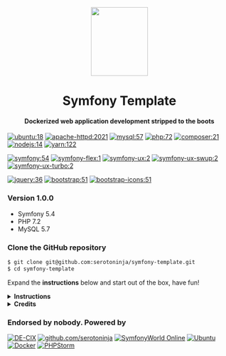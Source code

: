 <p align="center"><a href="https://symfony.com" target="_blank">
    <img src="https://symfony.com/logos/symfony_black_03.png" width="128" height="154">
</a></p>

<h1 align="center">Symfony Template</h1>
<h4 align="center">Dockerized web application development stripped to the boots</h4>

[![ubuntu:18](https://img.shields.io/badge/ubuntu-18.04-404040.svg?style=flat-square)](https://www.ubuntu.com/)
[![apache-httpd:2021](https://img.shields.io/badge/apache-2.4-79289b.svg?style=flat-square)](https://httpd.apache.org/)
[![mysql:57](https://img.shields.io/badge/mysql-5.7-aa6617.svg?style=flat-square)](https://www.mysql.com/)
[![php:72](https://img.shields.io/badge/php-7.2-4F5B93.svg?style=flat-square)](https://www.php.net/)
[![composer:21](https://img.shields.io/badge/composer-2.1-a35c11.svg?style=flat-square)](https://getcomposer.org/)
[![nodejs:14](https://img.shields.io/badge/nodejs-14.18-333333.svg?style=flat-square)](https://nodejs.org/en/)
[![yarn:122](https://img.shields.io/badge/yarn-1.22-29799f.svg?style=flat-square)](https://yarnpkg.com/)

[![symfony:54](https://img.shields.io/badge/symfony/*-5.4-374960.svg?style=flat-square)](https://www.symfony.com/)
[![symfony-flex:1](https://img.shields.io/badge/symfony/flex-1.17-374960.svg?style=flat-square)](https://www.symfony.com/)
[![symfony-ux:2](https://img.shields.io/badge/symfony/ux-2.0-374960.svg?style=flat-square)](https://github.com/symfony/ux)
[![symfony-ux-swup:2](https://img.shields.io/badge/symfony/ux--swup-2.0-374960.svg?style=flat-square)](https://github.com/symfony/ux-swup)
[![symfony-ux-turbo:2](https://img.shields.io/badge/symfony/ux--turbo-2.0-374960.svg?style=flat-square)](https://github.com/symfony/ux-turbo)

[![jquery:36](https://img.shields.io/badge/jquery-3.6-21568d.svg?style=flat-square)](https://getbootstrap.com/)
[![bootstrap:51](https://img.shields.io/badge/bootstrap-5.1-7952b3.svg?style=flat-square)](https://getbootstrap.com/)
[![bootstrap-icons:51](https://img.shields.io/badge/bootstrap--icons-1.7-7952b3.svg?style=flat-square)](https://icons.getbootstrap.com/)

### Version 1.0.0 
* Symfony 5.4
* PHP 7.2
* MySQL 5.7


### Clone the GitHub repository
```bash
$ git clone git@github.com:serotoninja/symfony-template.git
$ cd symfony-template 
```
Expand the **instructions** below and start out of the box, have fun!

<details>
<summary><b>Instructions</b></summary>

### Build containers
```bash
$ docker-compose build && docker-compose up
```
...and stop with `CTRL-C` if succeeded.

### Start containers detached
```bash
$ docker-compose up -d
```

### Stop containers
```bash
$ docker-compose stop
```

### Rebuilt containers
```bash
$ docker-compose stop && docker-compose rm && docker-compose build && docker-compose up
```


### Observe web container logs
```bash
$ docker-compose exec web tail -f /var/log/supervisor/supervisord.log
```


### Install composer dependencies
```bash
$ docker-compose exec web composer install
```

### Install yarn dependencies
```bash
$ docker-compose exec web yarn install
```

### Build frontend
```bash
$ docker-compose exec web yarn encore dev
$ docker-compose exec web yarn encore dev --watch
$ docker-compose exec web yarn encore production
```

### Symfony console
```bash
$ docker-compose exec web php bin/console
```

## Test
### Open in browser
```
http://localhost/template/ 
```
#### or
```
https://localhost/template/ 
```


</details>


<details>
<summary><b>Credits</b></summary>

### Wolfgang "Wolf" Pöhler
**December, 2021**

</details>

### Endorsed by nobody. Powered by 
[![DE-CIX](https://img.shields.io/badge/Get_interconnected-DE--CIX-10404f.svg?style=flat-square)](https://www.de-cix.net/)
[![github.com/serotoninja](https://img.shields.io/badge/GitHub-serotoninja-092c62.svg?style=flat-square)](https://github.com/serotoninja)
[![SymfonyWorld Online](https://img.shields.io/badge/SymfonyWorld-Online-d50b4e.svg?style=flat-square)](https://live.symfony.com/)
[![Ubuntu](https://img.shields.io/badge/OS-Ubuntu-404040.svg?style=flat-square)](https://www.ubuntu.com/)
[![Docker](https://img.shields.io/badge/Container-Docker-1f3f8c.svg?style=flat-square)](https://www.docker.com/)
[![PHPStorm](https://img.shields.io/badge/IDE-PHPStorm-79289b.svg?style=flat-square)](https://www.docker.com/)

